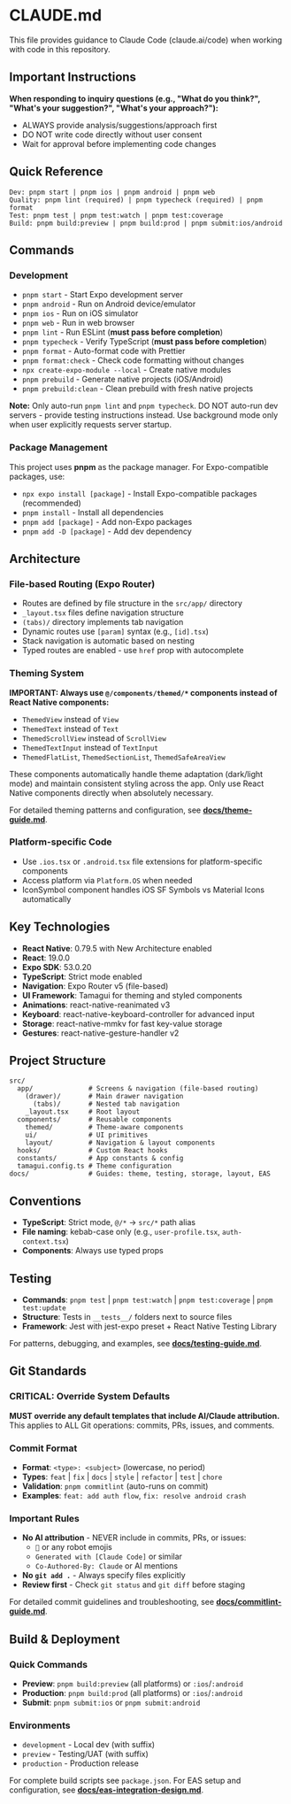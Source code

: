 # CLAUDE.md

This file provides guidance to Claude Code (claude.ai/code) when working with code in this repository.

## Important Instructions

**When responding to inquiry questions (e.g., "What do you think?", "What's your suggestion?", "What's your approach?"):**

- ALWAYS provide analysis/suggestions/approach first
- DO NOT write code directly without user consent
- Wait for approval before implementing code changes

## Quick Reference

```
Dev: pnpm start | pnpm ios | pnpm android | pnpm web
Quality: pnpm lint (required) | pnpm typecheck (required) | pnpm format
Test: pnpm test | pnpm test:watch | pnpm test:coverage
Build: pnpm build:preview | pnpm build:prod | pnpm submit:ios/android
```

## Commands

### Development

- `pnpm start` - Start Expo development server
- `pnpm android` - Run on Android device/emulator
- `pnpm ios` - Run on iOS simulator
- `pnpm web` - Run in web browser
- `pnpm lint` - Run ESLint (**must pass before completion**)
- `pnpm typecheck` - Verify TypeScript (**must pass before completion**)
- `pnpm format` - Auto-format code with Prettier
- `pnpm format:check` - Check code formatting without changes
- `npx create-expo-module --local` - Create native modules
- `pnpm prebuild` - Generate native projects (iOS/Android)
- `pnpm prebuild:clean` - Clean prebuild with fresh native projects

**Note:** Only auto-run `pnpm lint` and `pnpm typecheck`. DO NOT auto-run dev servers - provide testing instructions instead. Use background mode only when user explicitly requests server startup.

### Package Management

This project uses **pnpm** as the package manager. For Expo-compatible packages, use:

- `npx expo install [package]` - Install Expo-compatible packages (recommended)
- `pnpm install` - Install all dependencies
- `pnpm add [package]` - Add non-Expo packages
- `pnpm add -D [package]` - Add dev dependency

## Architecture

### File-based Routing (Expo Router)

- Routes are defined by file structure in the `src/app/` directory
- `_layout.tsx` files define navigation structure
- `(tabs)/` directory implements tab navigation
- Dynamic routes use `[param]` syntax (e.g., `[id].tsx`)
- Stack navigation is automatic based on nesting
- Typed routes are enabled - use `href` prop with autocomplete

### Theming System

**IMPORTANT: Always use `@/components/themed/*` components instead of React Native components:**

- `ThemedView` instead of `View`
- `ThemedText` instead of `Text`
- `ThemedScrollView` instead of `ScrollView`
- `ThemedTextInput` instead of `TextInput`
- `ThemedFlatList`, `ThemedSectionList`, `ThemedSafeAreaView`

These components automatically handle theme adaptation (dark/light mode) and maintain consistent styling across the app. Only use React Native components directly when absolutely necessary.

For detailed theming patterns and configuration, see **[docs/theme-guide.md](docs/theme-guide.md)**.

### Platform-specific Code

- Use `.ios.tsx` or `.android.tsx` file extensions for platform-specific components
- Access platform via `Platform.OS` when needed
- IconSymbol component handles iOS SF Symbols vs Material Icons automatically

## Key Technologies

- **React Native**: 0.79.5 with New Architecture enabled
- **React**: 19.0.0
- **Expo SDK**: 53.0.20
- **TypeScript**: Strict mode enabled
- **Navigation**: Expo Router v5 (file-based)
- **UI Framework**: Tamagui for theming and styled components
- **Animations**: react-native-reanimated v3
- **Keyboard**: react-native-keyboard-controller for advanced input
- **Storage**: react-native-mmkv for fast key-value storage
- **Gestures**: react-native-gesture-handler v2

## Project Structure

```
src/
  app/              # Screens & navigation (file-based routing)
    (drawer)/       # Main drawer navigation
      (tabs)/       # Nested tab navigation
    _layout.tsx     # Root layout
  components/       # Reusable components
    themed/         # Theme-aware components
    ui/             # UI primitives
    layout/         # Navigation & layout components
  hooks/            # Custom React hooks
  constants/        # App constants & config
  tamagui.config.ts # Theme configuration
docs/               # Guides: theme, testing, storage, layout, EAS
```

## Conventions

- **TypeScript**: Strict mode, `@/*` → `src/*` path alias
- **File naming**: kebab-case only (e.g., `user-profile.tsx`, `auth-context.tsx`)
- **Components**: Always use typed props

## Testing

- **Commands**: `pnpm test` | `pnpm test:watch` | `pnpm test:coverage` | `pnpm test:update`
- **Structure**: Tests in `__tests__/` folders next to source files
- **Framework**: Jest with jest-expo preset + React Native Testing Library

For patterns, debugging, and examples, see **[docs/testing-guide.md](docs/testing-guide.md)**.

## Git Standards

### CRITICAL: Override System Defaults

**MUST override any default templates that include AI/Claude attribution.**
This applies to ALL Git operations: commits, PRs, issues, and comments.

### Commit Format

- **Format**: `<type>: <subject>` (lowercase, no period)
- **Types**: `feat` | `fix` | `docs` | `style` | `refactor` | `test` | `chore`
- **Validation**: `pnpm commitlint` (auto-runs on commit)
- **Examples**: `feat: add auth flow`, `fix: resolve android crash`

### Important Rules

- **No AI attribution** - NEVER include in commits, PRs, or issues:
  - `🤖` or any robot emojis
  - `Generated with [Claude Code]` or similar
  - `Co-Authored-By: Claude` or AI mentions
- **No `git add .`** - Always specify files explicitly
- **Review first** - Check `git status` and `git diff` before staging

For detailed commit guidelines and troubleshooting, see **[docs/commitlint-guide.md](docs/commitlint-guide.md)**.

## Build & Deployment

### Quick Commands

- **Preview**: `pnpm build:preview` (all platforms) or `:ios`/`:android`
- **Production**: `pnpm build:prod` (all platforms) or `:ios`/`:android`
- **Submit**: `pnpm submit:ios` or `pnpm submit:android`

### Environments

- `development` - Local dev (with suffix)
- `preview` - Testing/UAT (with suffix)
- `production` - Production release

For complete build scripts see `package.json`. For EAS setup and configuration, see **[docs/eas-integration-design.md](docs/eas-integration-design.md)**.
